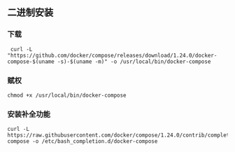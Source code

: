 ## 二进制安装

### 下载

```
 curl -L "https://github.com/docker/compose/releases/download/1.24.0/docker-compose-$(uname -s)-$(uname -m)" -o /usr/local/bin/docker-compose
```

### 赋权

```
chmod +x /usr/local/bin/docker-compose
```

### 安装补全功能

```
curl -L https://raw.githubusercontent.com/docker/compose/1.24.0/contrib/completion/bash/docker-compose -o /etc/bash_completion.d/docker-compose
```

